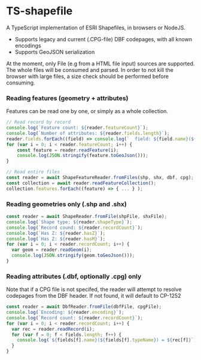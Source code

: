 # TS-shapefile

A TypeScript implementation of ESRI Shapefiles, in browsers or NodeJS.

- Supports legacy and current (.CPG-file) DBF codepages, with all known encodings
- Supports GeoJSON serialization

At the moment, only File (e.g from a HTML file input) sources are supported. The whole files will be consumed and parsed. In order to not kill the browser with large files, a size check should be performed before consuming.

### Reading features (geometry + attributes)

Features can be read one by one, or simply as a whole collection.

```typescript
// Read record by record
console.log(`Feature count: ${reader.featureCount}`);
console.log(`Number of attributes: ${reader.fields.length}`);
reader.fields.forEach((field) => console.log(`  field: ${field.name}(${field.typeName})`));
for (var i = 0; i < reader.featureCount; i++) {
    const feature = reader.readFeature(i);
    console.log(JSON.stringify(feature.toGeoJson()));
}

// Read entire files
const reader = await ShapeFeatureReader.fromFiles(shp, shx, dbf, cpg);
const collection = await reader.readFeatureCollection();
collection.features.forEach((feature) => { ... } );
```

### Reading geometries only (.shp and .shx)

```typescript
const reader = await ShapeReader.fromFile(shpFile, shxFile);
console.log(`Shape type: ${reader.shapeType}`);
console.log(`Record cound: ${reader.recordCount}`);
console.log(`Has Z: ${reader.hasZ}`);
console.log(`Has Z: ${reader.hasM}`);
for (var i = 0; i < reader.recordCount; i++) {
  var geom = reader.readGeom(i);
  console.log(JSON.stringify(geom.toGeoJson()));
}
```

### Reading attributes (.dbf, optionally .cpg) only

Note that if a CPG file is not specifed, the reader will attempt to resolve codepages from the DBF header. If not found, it will default to CP-1252

```typescript
const reader = await DbfReader.fromFile(dbfFile, cpgFile);
console.log(`Encoding: ${reader.encoding}`);
console.log(`Record count: ${reader.recordCount}`);
for (var i = 0; i < reader.recordCount; i++) {
  var rec = reader.readRecord(i);
  for (var f = 0; f < fields.length; f++) {
    console.log(`${fields[f].name}(${fields[f].typeName}) = ${rec[f]}`);
  }
}
```

